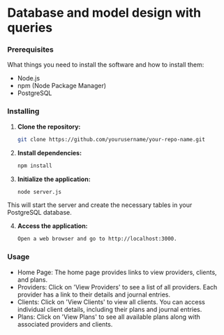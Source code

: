 # Database and model design with queries

### Prerequisites

What things you need to install the software and how to install them:

- Node.js
- npm (Node Package Manager)
- PostgreSQL

### Installing

1. **Clone the repository:**
   ```bash
   git clone https://github.com/yourusername/your-repo-name.git
2. **Install dependencies:**
   ```bash
   npm install
3. **Initialize the application:**
   ```bash
   node server.js
This will start the server and create the necessary tables in your PostgreSQL database.

4. **Access the application:**
   ```bash
   Open a web browser and go to http://localhost:3000.

### Usage
- Home Page: The home page provides links to view providers, clients, and plans.
- Providers: Click on 'View Providers' to see a list of all providers. Each provider has a link to their details and journal entries.
- Clients: Click on 'View Clients' to view all clients. You can access individual client details, including their plans and journal entries.
- Plans: Click on 'View Plans' to see all available plans along with associated providers and clients.
   
